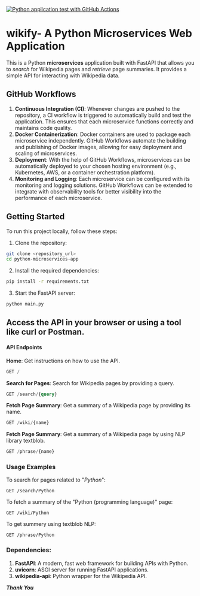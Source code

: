[![Python application test with GitHub Actions](https://github.com/ghubrakesh/python-microservices-app/actions/workflows/devops.yml/badge.svg)](https://github.com/ghubrakesh/python-microservices-app/actions/workflows/devops.yml)

# wikify- A Python Microservices Web Application

This is a Python **microservices** application built with FastAPI that allows you to _search_ for Wikipedia pages and _retrieve_ page summaries. It provides a simple API for interacting with Wikipedia data.

## GitHub Workflows
1. **Continuous Integration (CI)**: Whenever changes are pushed to the repository, a CI workflow is triggered to automatically build and test the application. This ensures that each microservice functions correctly and maintains code quality.
2. **Docker Containerization**: Docker containers are used to package each microservice independently. GitHub Workflows automate the building and publishing of Docker images, allowing for easy deployment and scaling of microservices.
3. **Deployment**: With the help of GitHub Workflows, microservices can be automatically deployed to your chosen hosting environment (e.g., Kubernetes, AWS, or a container orchestration platform).
4. **Monitoring and Logging**: Each microservice can be configured with its monitoring and logging solutions. GitHub Workflows can be extended to integrate with observability tools for better visibility into the performance of each microservice.


## Getting Started

To run this project locally, follow these steps:
1. Clone the repository:
```bash
git clone <repository_url>
cd python-microservices-app
```
  
2. Install the required dependencies:

```bash
pip install -r requirements.txt
```

3. Start the FastAPI server:
```bash
python main.py
```
## Access the API in your browser or using a tool like curl or Postman.

#### API Endpoints
**Home**: Get instructions on how to use the API.
```sql
GET /
```
**Search for Pages**: Search for Wikipedia pages by providing a query.
```sql
GET /search/{query}
```
**Fetch Page Summary**: Get a summary of a Wikipedia page by providing its name.
```sql
GET /wiki/{name}
```
**Fetch Page Summary**: Get a summary of a Wikipedia page by using NLP library textblob.
```sql
GET /phrase/{name}
```
### Usage Examples
To search for pages related to "_Python_":
```
GET /search/Python
```

To fetch a summary of the "Python (programming language)" page:
```
GET /wiki/Python
```

To get summery using textblob NLP:
```
GET /phrase/Python
```
### Dependencies:
1. **FastAPI**: A modern, fast web framework for building APIs with Python.
2. **uvicorn**: ASGI server for running FastAPI applications.
3. **wikipedia-api**: Python wrapper for the Wikipedia API.

**_Thank You_**
